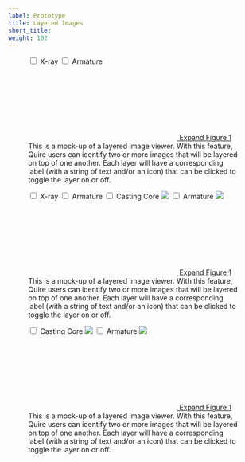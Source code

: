 ```yaml
---
label: Prototype
title: Layered Images
short_title:
weight: 102
---
```


<figure data="q-figure" class="quire-figure" id="trio">
<div class="q-figure__wrapper">

<img class="quire-figure__image" src="../../img/figures/trio.jpg" alt="">

<div class="quire-toggles">
  <span class="toggle">
  <input type="checkbox" id="1" name="1" value="1">
  <label for="1">X-ray</label>
  </span>
  <span class="toggle">
  <input type="checkbox" id="2" name="2" value="2">
  <label for="2">Armature</label>
  </span>
</div>

<figcaption class="quire-figure__caption caption">
<a href="#deepzoom-1619986954247329001" class="inline popup" data-type="inline">
<span class="quire-figure__label quire-figure__label--below">
  <span class="quire-figure__label-icon">
  <svg class="remove-from-epub"> <switch> <use xlink:href="#fullscreen-icon"></use> <foreignObject width="24" height="24"> <img src="../../img/icons/fullscreen.png" alt="Expand"> </foreignObject> </switch> </svg>
  <span class="visually-hidden remove-from-epub">Expand</span>
  </span>
  <span class="quire-figure__label-text">Figure 1</span>
</span>
</a>
<span class="quire-figure__caption-content">This is a mock-up of a layered image viewer. With this feature, Quire users can identify two or more images that will be layered on top of one another. Each layer will have a corresponding label (with a string of text and/or an icon) that can be clicked to toggle the layer on or off.</span>
</figcaption>
</div>
</figure>

<figure data="q-figure" class="quire-figure" id="trio">
<div class="q-figure__wrapper">

<img class="quire-figure__image" src="../../img/figures/trio.jpg" alt="">

<div class="quire-toggles outline-toggles">
  <span class="toggle">
  <input type="checkbox" id="1" name="1" value="1">
  <label for="1">X-ray</label>
  </span>
  <span class="toggle">
  <input type="checkbox" id="2" name="2" value="2">
  <label for="2">Armature</label>
  </span>
  <span class="toggle">
  <input type="checkbox" id="1" name="1" value="1">
  <label for="1">Casting Core <img src="../../img/figures/trio-key-casting-core.png" /></label>
  </span>
  <span class="toggle">
  <input type="checkbox" id="2" name="2" value="2">
  <label for="2">Armature <img src="../../img/figures/trio-key-armature-red.png" /></label>
  </span>
</div>

<figcaption class="quire-figure__caption caption">
<a href="#deepzoom-1619986954247329001" class="inline popup" data-type="inline">
<span class="quire-figure__label quire-figure__label--below">
  <span class="quire-figure__label-icon">
  <svg class="remove-from-epub"> <switch> <use xlink:href="#fullscreen-icon"></use> <foreignObject width="24" height="24"> <img src="../../img/icons/fullscreen.png" alt="Expand"> </foreignObject> </switch> </svg>
  <span class="visually-hidden remove-from-epub">Expand</span>
  </span>
  <span class="quire-figure__label-text">Figure 1</span>
</span>
</a>
<span class="quire-figure__caption-content">This is a mock-up of a layered image viewer. With this feature, Quire users can identify two or more images that will be layered on top of one another. Each layer will have a corresponding label (with a string of text and/or an icon) that can be clicked to toggle the layer on or off.</span>
</figcaption>
</div>
</figure>

<figure data="q-figure" class="quire-figure" id="trio">
<div class="q-figure__wrapper">

<img class="quire-figure__image" src="../../img/figures/trio.jpg" alt="">

<div class="quire-toggles image-toggles">
  <span class="toggle">
  <input type="checkbox" id="1" name="1" value="1">
  <label for="1">Casting Core <img src="../../img/figures/trio-key-casting-core.png" /></label>
  </span>
  <span class="toggle">
  <input type="checkbox" id="2" name="2" value="2">
  <label for="2">Armature <img src="../../img/figures/trio-key-armature-red.png" /></label>
  </span>
</div>

<figcaption class="quire-figure__caption caption">
<a href="#deepzoom-1619986954247329001" class="inline popup" data-type="inline">
<span class="quire-figure__label quire-figure__label--below">
  <span class="quire-figure__label-icon">
  <svg class="remove-from-epub"> <switch> <use xlink:href="#fullscreen-icon"></use> <foreignObject width="24" height="24"> <img src="../../img/icons/fullscreen.png" alt="Expand"> </foreignObject> </switch> </svg>
  <span class="visually-hidden remove-from-epub">Expand</span>
  </span>
  <span class="quire-figure__label-text">Figure 1</span>
</span>
</a>
<span class="quire-figure__caption-content">This is a mock-up of a layered image viewer. With this feature, Quire users can identify two or more images that will be layered on top of one another. Each layer will have a corresponding label (with a string of text and/or an icon) that can be clicked to toggle the layer on or off.</span>
</figcaption>
</div>
</figure>

